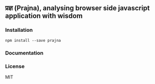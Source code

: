 ## प्रज्ञ (Prajna), analysing browser side javascript application with wisdom

### Installation
```shell
npm install --save prajna
```

### Documentation
### License
MIT
